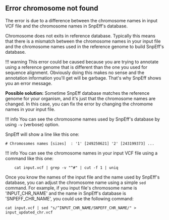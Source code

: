 ## Error chromosome not found

The error is due to a difference between the chromosome names in input VCF file and the chromosome names in SnpEff's database.

Chromosome does not exits in reference database.
Typically this means that there is a mismatch between the chromosome names in your input file and the chromosome names used in the reference genome to build SnpEff's database.

!!! warning
    This error could be caused because you are trying to annotate using a reference genome that is different than the one you used for sequence alignment.
    Obviously doing this makes no sense and the annotation information you'll get will be garbage.
    That's why SnpEff shows you an error message.

**Possible solution:** Sometime SnpEff database matches the reference genome for your organism, and it's just that the chromosome names are changed.
In this case, you can fix the error by changing the chromome names in your input file.

!!! info
    You can see the chromosome names used by SnpEff's database by using `-v` (verbose) option.

SnpEff will show a line like this one:

    # Chromosomes names [sizes]  : '1' [249250621] '2' [243199373] ...

!!! info
    You can see the chromosome names in your input VCF file using a command like this one:

        cat input.vcf | grep -v "^#" | cut -f 1 | uniq

Once you know the names of the input file and the name used by SnpEff's database, you can adjust the chromosome name using a simple `sed` command.
For example, if you input file's chromosome name is 'INPUT_CHR_NAME' and the name in SnpEff's database is 'SNPEFF_CHR_NAME', you could use the following command:

    cat input.vcf | sed "s/^INPUT_CHR_NAME/SNPEFF_CHR_NAME/" > input_updated_chr.vcf



